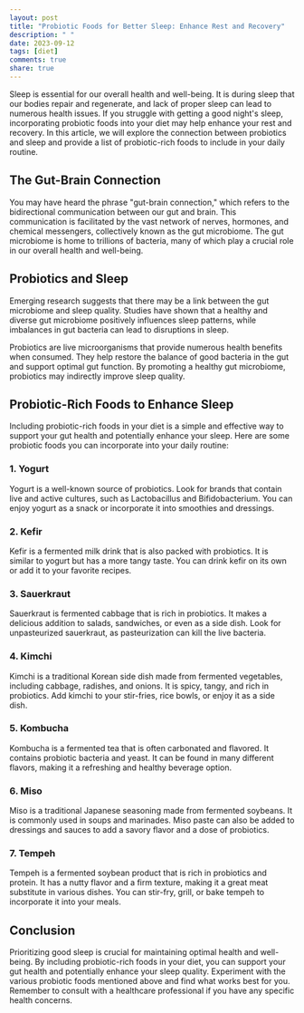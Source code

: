 ```yaml
---
layout: post
title: "Probiotic Foods for Better Sleep: Enhance Rest and Recovery"
description: " "
date: 2023-09-12
tags: [diet]
comments: true
share: true
---
```


Sleep is essential for our overall health and well-being. It is during sleep that our bodies repair and regenerate, and lack of proper sleep can lead to numerous health issues. If you struggle with getting a good night's sleep, incorporating probiotic foods into your diet may help enhance your rest and recovery. In this article, we will explore the connection between probiotics and sleep and provide a list of probiotic-rich foods to include in your daily routine.

## The Gut-Brain Connection

You may have heard the phrase "gut-brain connection," which refers to the bidirectional communication between our gut and brain. This communication is facilitated by the vast network of nerves, hormones, and chemical messengers, collectively known as the gut microbiome. The gut microbiome is home to trillions of bacteria, many of which play a crucial role in our overall health and well-being.

## Probiotics and Sleep

Emerging research suggests that there may be a link between the gut microbiome and sleep quality. Studies have shown that a healthy and diverse gut microbiome positively influences sleep patterns, while imbalances in gut bacteria can lead to disruptions in sleep.

Probiotics are live microorganisms that provide numerous health benefits when consumed. They help restore the balance of good bacteria in the gut and support optimal gut function. By promoting a healthy gut microbiome, probiotics may indirectly improve sleep quality.

## Probiotic-Rich Foods to Enhance Sleep

Including probiotic-rich foods in your diet is a simple and effective way to support your gut health and potentially enhance your sleep. Here are some probiotic foods you can incorporate into your daily routine:

### 1. Yogurt

Yogurt is a well-known source of probiotics. Look for brands that contain live and active cultures, such as Lactobacillus and Bifidobacterium. You can enjoy yogurt as a snack or incorporate it into smoothies and dressings.

### 2. Kefir

Kefir is a fermented milk drink that is also packed with probiotics. It is similar to yogurt but has a more tangy taste. You can drink kefir on its own or add it to your favorite recipes.

### 3. Sauerkraut

Sauerkraut is fermented cabbage that is rich in probiotics. It makes a delicious addition to salads, sandwiches, or even as a side dish. Look for unpasteurized sauerkraut, as pasteurization can kill the live bacteria.

### 4. Kimchi

Kimchi is a traditional Korean side dish made from fermented vegetables, including cabbage, radishes, and onions. It is spicy, tangy, and rich in probiotics. Add kimchi to your stir-fries, rice bowls, or enjoy it as a side dish.

### 5. Kombucha

Kombucha is a fermented tea that is often carbonated and flavored. It contains probiotic bacteria and yeast. It can be found in many different flavors, making it a refreshing and healthy beverage option.

### 6. Miso

Miso is a traditional Japanese seasoning made from fermented soybeans. It is commonly used in soups and marinades. Miso paste can also be added to dressings and sauces to add a savory flavor and a dose of probiotics.

### 7. Tempeh

Tempeh is a fermented soybean product that is rich in probiotics and protein. It has a nutty flavor and a firm texture, making it a great meat substitute in various dishes. You can stir-fry, grill, or bake tempeh to incorporate it into your meals.

## Conclusion

Prioritizing good sleep is crucial for maintaining optimal health and well-being. By including probiotic-rich foods in your diet, you can support your gut health and potentially enhance your sleep quality. Experiment with the various probiotic foods mentioned above and find what works best for you. Remember to consult with a healthcare professional if you have any specific health concerns.